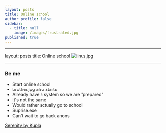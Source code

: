 ```yaml
---
layout: posts
title: Online school
author_profile: false
sidebar:
  - title: null
    image: /images/frustrated.jpg
published: true
---
```

---
layout: posts
title: Online school
![linus.jpg]({{site.baseurl}}/sitedocs/_posts/linus.jpg)

---

### Be me
- Start online school
- brother.jpg also starts 
- Already have a system so we are "prepared"
- It's not the same
- Would rather actually go to school
- Suprise.exe
- Can't wait to go back anons

[Serenity by Kupla](https://www.youtube.com/watch?v=S1oZ222Yzos)

